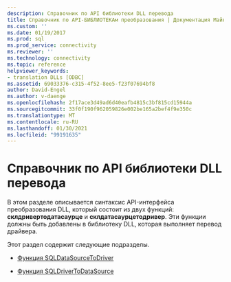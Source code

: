 ```yaml
---
description: Справочник по API библиотеки DLL перевода
title: Справочник по API-БИБЛИОТЕКАм преобразования | Документация Майкрософт
ms.custom: ''
ms.date: 01/19/2017
ms.prod: sql
ms.prod_service: connectivity
ms.reviewer: ''
ms.technology: connectivity
ms.topic: reference
helpviewer_keywords:
- translation DLLs [ODBC]
ms.assetid: 69033376-c315-4f52-8ee5-f23f07694bf8
author: David-Engel
ms.author: v-daenge
ms.openlocfilehash: 2f17ace3d49ad6d40eafb4815c3bf815cd15944a
ms.sourcegitcommit: 33f0f190f962059826e002be165a2bef4f9e350c
ms.translationtype: MT
ms.contentlocale: ru-RU
ms.lasthandoff: 01/30/2021
ms.locfileid: "99191635"
---
```

# <a name="translation-dll-api-reference"></a>Справочник по API библиотеки DLL перевода
В этом разделе описывается синтаксис API-интерфейса преобразования DLL, который состоит из двух функций: **склдривертодатасаурце** и **склдатасаурцетодривер**. Эти функции должны быть добавлены в библиотеку DLL, которая выполняет перевод драйвера.  
  
 Этот раздел содержит следующие подразделы.  
  
-   [Функция SQLDataSourceToDriver](../../../odbc/reference/syntax/sqldatasourcetodriver-function.md)  
  
-   [Функция SQLDriverToDataSource](../../../odbc/reference/syntax/sqldrivertodatasource-function.md)
